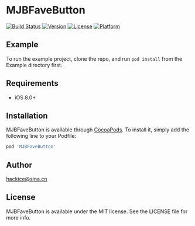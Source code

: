 # MJBFaveButton

[![Build Status](https://travis-ci.org/Hackice/MJBFaveButton.svg?branch=master)](https://travis-ci.org/Hackice/MJBFaveButton)
[![Version](https://img.shields.io/cocoapods/v/MJBFaveButton.svg?style=flat)](http://cocoapods.org/pods/MJBFaveButton)
[![License](https://img.shields.io/cocoapods/l/MJBFaveButton.svg?style=flat)](http://cocoapods.org/pods/MJBFaveButton)
[![Platform](https://img.shields.io/cocoapods/p/MJBFaveButton.svg?style=flat)](http://cocoapods.org/pods/MJBFaveButton)

## Example

To run the example project, clone the repo, and run `pod install` from the Example directory first.

## Requirements

- iOS 8.0+

## Installation

MJBFaveButton is available through [CocoaPods](http://cocoapods.org). To install
it, simply add the following line to your Podfile:

```ruby
pod 'MJBFaveButton'
```

## Author

hackice@sina.cn

## License

MJBFaveButton is available under the MIT license. See the LICENSE file for more info.
